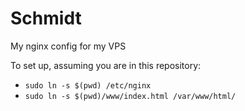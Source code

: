 # Schmidt

My nginx config for my VPS

To set up, assuming you are in this repository:

- `sudo ln -s $(pwd) /etc/nginx`
- `sudo ln -s $(pwd)/www/index.html /var/www/html/`
